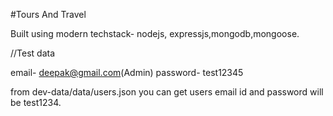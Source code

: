 #Tours And Travel

Built using modern techstack- nodejs, expressjs,mongodb,mongoose.

//Test data

email- deepak@gmail.com(Admin)
password- test12345

from dev-data/data/users.json you can get users email id and password will be test1234.



